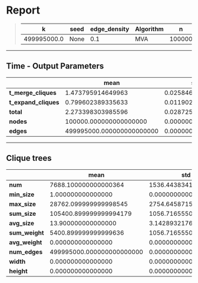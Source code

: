 # Report

> |k|seed|edge_density|Algorithm|n|Trials|
> |-|-|-|-|-|-|
> |499995000.0|None|0.1|MVA|100000|10|

---
## Time - Output Parameters
||mean|std|
|-|-|-|
|**t_merge_cliques**|     1.473795914649963|     0.025846711281779|
|**t_expand_cliques**|     0.799602389335633|     0.011902579496830|
|**total**|     2.273398303985596|     0.028725303795137|
|**nodes**|100000.000000000000000|     0.000000000000000|
|**edges**|499995000.000000000000000|     0.000000000000000|

---
## Clique trees


||mean|std|
|-|-|-|
|**num**|  7688.100000000000364|  1536.443834168875583|
|**min_size**|     1.000000000000000|     0.000000000000000|
|**max_size**| 28762.099999999998545|  2754.645871573654404|
|**sum_size**|105400.899999999994179|  1056.716555078880901|
|**avg_size**|    13.900000000000000|     3.142893217686178|
|**sum_weight**|  5400.899999999999636|  1056.716555078881129|
|**avg_weight**|     0.000000000000000|     0.000000000000000|
|**num_edges**|499995000.000000000000000|     0.000000000000000|
|**width**|     0.000000000000000|     0.000000000000000|
|**height**|     0.000000000000000|     0.000000000000000|
